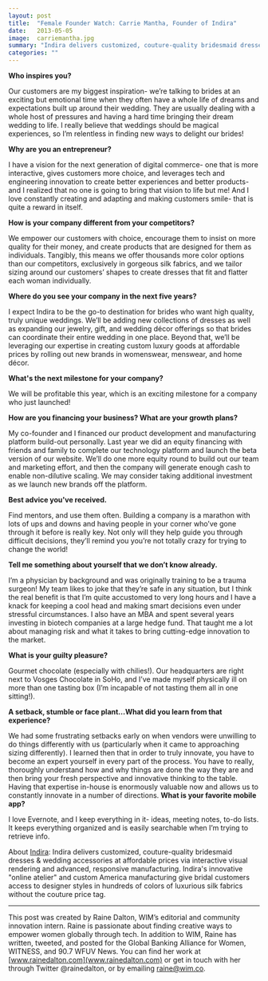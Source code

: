 ```yaml
---
layout: post
title:  "Female Founder Watch: Carrie Mantha, Founder of Indira"
date:   2013-05-05
image:  carriemantha.jpg
summary: "Indira delivers customized, couture-quality bridesmaid dresses & wedding accessories at affordable prices via interactive visual rendering and advanced, responsive manufacturing. Indira's innovative \"online atelier\" and custom America manufacturing give bridal customers access to designer styles in hundreds of colors of luxurious silk fabrics without the couture price tag."
categories: ""
---
```


**Who inspires you?**

Our customers are my biggest inspiration- we’re talking to brides at an exciting but emotional time when they often have a whole life of dreams and expectations built up around their wedding.  They are usually dealing with a whole host of pressures and having a hard time bringing their dream wedding to life. I really believe that weddings should be magical experiences, so I’m relentless in finding new ways to delight our brides!

**Why are you an entrepreneur?**

I have a vision for the next generation of digital commerce- one that is more interactive, gives customers more choice, and leverages tech and engineering innovation to create better experiences and better products- and I realized that no one is going to bring that vision to life but me! And I love constantly creating and adapting and making customers smile- that is quite a reward in itself.

**How is your company different from your competitors?**

We empower our customers with choice, encourage them to insist on more quality for their money, and create products that are designed for them as individuals. Tangibly, this means we offer thousands more color options than our competitors, exclusively in gorgeous silk fabrics, and we tailor sizing around our customers’ shapes to create dresses that fit and flatter each woman individually.

**Where do you see your company in the next five years?**

I expect Indira to be the go-to destination for brides who want high quality, truly unique weddings. We’ll be adding new collections of dresses as well as expanding our jewelry, gift, and wedding décor offerings so that brides can coordinate their entire wedding in one place. Beyond that, we’ll be leveraging our expertise in creating custom luxury goods at affordable prices by rolling out new brands in womenswear, menswear, and home décor.

**What's the next milestone for your company?**

We will be profitable this year, which is an exciting milestone for a company who just launched!

**How are you financing your business? What are your growth plans?**

My co-founder and I financed our product development and manufacturing platform build-out personally. Last year we did an equity financing with friends and family to complete our technology platform and launch the beta version of our website.  We’ll do one more equity round to build out our team and marketing effort, and then the company will generate enough cash to enable non-dilutive scaling.  We may consider taking additional investment as we launch new brands off the platform.

**Best advice you've received.**

Find mentors, and use them often.  Building a company is a marathon with lots of ups and downs and having people in your corner who’ve gone through it before is really key. Not only will they help guide you through difficult decisions, they’ll remind you you’re not totally crazy for trying to change the world!

**Tell me something about yourself that we don’t know already.**

I’m a physician by background and was originally training to be a trauma surgeon! My team likes to joke that they’re safe in any situation, but I think the real benefit is that I’m quite accustomed to very long hours and I have a knack for keeping a cool head and making smart decisions even under stressful circumstances. I also have an MBA and spent several years investing in biotech companies at a large hedge fund.  That taught me a lot about managing risk and what it takes to bring cutting-edge innovation to the market.

**What is your guilty pleasure?**

Gourmet chocolate (especially with chilies!). Our headquarters are right next to Vosges Chocolate in SoHo, and I’ve made myself physically ill on more than one tasting box (I’m incapable of not tasting them all in one sitting!).

**A setback, stumble or face plant...What did you learn from that experience?**

We had some frustrating setbacks early on when vendors were unwilling to do things differently with us (particularly when it came to approaching sizing differently). I learned then that in order to truly innovate, you have to become an expert yourself in every part of the process. You have to really, thoroughly understand how and why things are done the way they are and then bring your fresh perspective and innovative thinking to the table. Having that expertise in-house is enormously valuable now and allows us to constantly innovate in a number of directions.
**What is your favorite mobile app?**

I love Evernote, and I keep everything in it- ideas, meeting notes, to-do lists.  It keeps everything organized and is easily searchable when I’m trying to retrieve info.

About [Indira](http://www.indiracollection.com/): Indira delivers customized, couture-quality bridesmaid dresses & wedding accessories at affordable prices via interactive visual rendering and advanced, responsive manufacturing. Indira's innovative "online atelier" and custom America manufacturing give bridal customers access to designer styles in hundreds of colors of luxurious silk fabrics without the couture price tag.

______________________________________________________

This post was created by Raine Dalton, WIM’s editorial and community innovation intern. Raine is passionate about finding creative ways to empower women globally through tech. In addition to WIM, Raine has written, tweeted, and posted for the Global Banking Alliance for Women, WITNESS, and 90.7 WFUV News. You can find her work at [www.rainedalton.com](www.rainedalton.com) or get in touch with her through Twitter @rainedalton, or by emailing [raine@wim.co](mailto:raine@wim.co).

